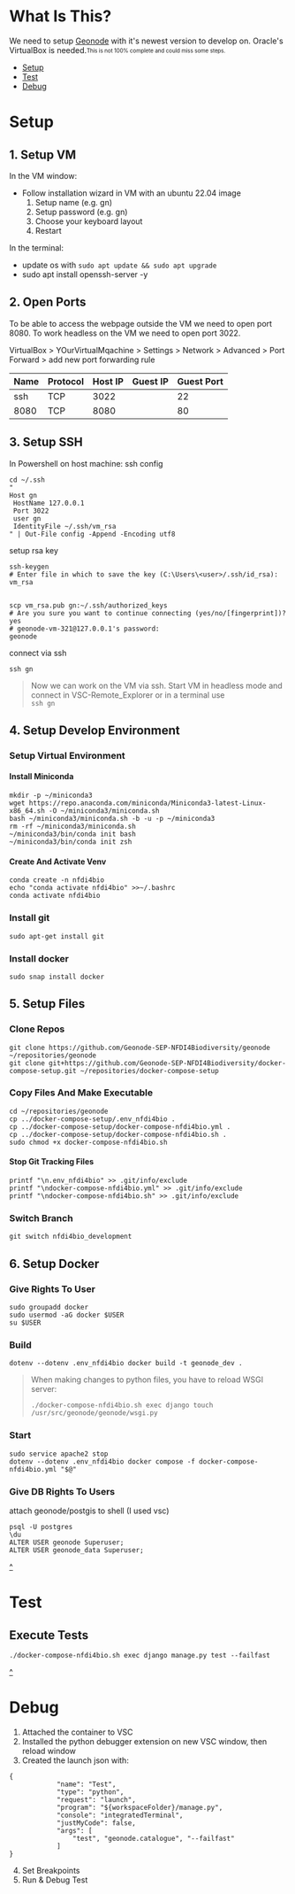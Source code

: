 <a name="contents"></a>
# What Is This?
We need to setup [Geonode](https://geonode.org/) with it's newest version to develop on.
Oracle's VirtualBox is needed.<sub><sup>This is not 100% complete and could miss some steps.</sup></sub>

* [Setup](#setup)
* [Test](#test)
* [Debug](#debug)


<a name="setup"></a>
# Setup 
## 1. Setup VM
In the VM window:
* Follow installation wizard in VM with an ubuntu 22.04 image
    1. Setup name (e.g. gn)
    2. Setup password (e.g. gn)
    3. Choose your keyboard layout
    4. Restart

In the terminal:
* update os with `sudo apt update && sudo apt upgrade`
* sudo apt install openssh-server -y

## 2. Open Ports
To be able to access the webpage outside the VM we need to open port 8080. To work headless on the VM we need to open port 3022.

VirtualBox > YOurVirtualMqachine > Settings > Network > Advanced > Port Forward > add new port forwarding rule

| Name | Protocol | Host IP | Guest IP | Guest Port |
| --- | --- | --- | --- | --- |
| ssh | TCP | 3022 | | 22 |
| 8080 | TCP | 8080 | | 80 |

## 3. Setup SSH
In Powershell on host machine:
ssh config
```console
cd ~/.ssh
"
Host gn
 HostName 127.0.0.1
 Port 3022
 user gn
 IdentityFile ~/.ssh/vm_rsa
" | Out-File config -Append -Encoding utf8
```

setup rsa key
```console
ssh-keygen
# Enter file in which to save the key (C:\Users\<user>/.ssh/id_rsa): 
vm_rsa


scp vm_rsa.pub gn:~/.ssh/authorized_keys
# Are you sure you want to continue connecting (yes/no/[fingerprint])?
yes
# geonode-vm-321@127.0.0.1's password:
geonode
```

connect via ssh
```console
ssh gn
```
> Now we can work on the VM via ssh. Start VM in headless mode and connect in VSC-Remote_Explorer or in a terminal use <br>
 `ssh gn`

## 4. Setup Develop Environment
### Setup Virtual Environment
#### Install Miniconda
```console
mkdir -p ~/miniconda3
wget https://repo.anaconda.com/miniconda/Miniconda3-latest-Linux-x86_64.sh -O ~/miniconda3/miniconda.sh
bash ~/miniconda3/miniconda.sh -b -u -p ~/miniconda3
rm -rf ~/miniconda3/miniconda.sh
~/miniconda3/bin/conda init bash
~/miniconda3/bin/conda init zsh
```
#### Create And Activate Venv
```console
conda create -n nfdi4bio
echo "conda activate nfdi4bio" >>~/.bashrc
conda activate nfdi4bio
```
### Install git
```console
sudo apt-get install git
```
### Install docker
```console
sudo snap install docker
```
## 5. Setup Files
### Clone Repos
```console
git clone https://github.com/Geonode-SEP-NFDI4Biodiversity/geonode ~/repositories/geonode
git clone git+https://github.com/Geonode-SEP-NFDI4Biodiversity/docker-compose-setup.git ~/repositories/docker-compose-setup
```
### Copy Files And Make Executable
```console
cd ~/repositories/geonode
cp ../docker-compose-setup/.env_nfdi4bio .
cp ../docker-compose-setup/docker-compose-nfdi4bio.yml .
cp ../docker-compose-setup/docker-compose-nfdi4bio.sh .
sudo chmod +x docker-compose-nfdi4bio.sh
```
#### Stop Git Tracking Files
```console
printf "\n.env_nfdi4bio" >> .git/info/exclude
printf "\ndocker-compose-nfdi4bio.yml" >> .git/info/exclude
printf "\ndocker-compose-nfdi4bio.sh" >> .git/info/exclude
```
### Switch Branch
```console
git switch nfdi4bio_development
```

## 6. Setup Docker
### Give Rights To User
```console
sudo groupadd docker
sudo usermod -aG docker $USER
su $USER
```
### Build
```console
dotenv --dotenv .env_nfdi4bio docker build -t geonode_dev .
```
> When making changes to python files, you have to reload WSGI server:
> ```console
> ./docker-compose-nfdi4bio.sh exec django touch /usr/src/geonode/geonode/wsgi.py
> ```
### Start
```console
sudo service apache2 stop
dotenv --dotenv .env_nfdi4bio docker compose -f docker-compose-nfdi4bio.yml "$@"
```
### Give DB Rights To Users
attach geonode/postgis to shell (I used vsc)
```
psql -U postgres
\du
ALTER USER geonode Superuser;
ALTER USER geonode_data Superuser;
```

[^](#contents) 
<a name="test"></a>
# Test
## Execute Tests
```console
./docker-compose-nfdi4bio.sh exec django manage.py test --failfast
```

[^](#contents) 
<a name="debug"></a>
# Debug
1. Attached the container to VSC
2. Installed the python debugger extension on new VSC window, then reload window
3. Created the launch json with:
```console
{
            "name": "Test",
            "type": "python",
            "request": "launch",
            "program": "${workspaceFolder}/manage.py",
            "console": "integratedTerminal",
            "justMyCode": false,
            "args": [
                "test", "geonode.catalogue", "--failfast"
            ]
}
```
4. Set Breakpoints
5. Run & Debug Test

